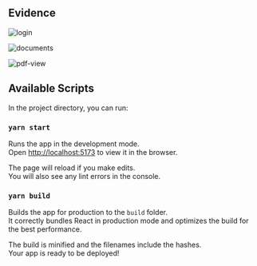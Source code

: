 ## Evidence
![login](https://user-images.githubusercontent.com/74195715/196279297-595a4c31-9750-4986-909f-7d5052b5a1d7.png)

![documents](https://user-images.githubusercontent.com/74195715/196279311-80488680-0231-45d4-906b-d088e83b5b53.png)

![pdf-view](https://user-images.githubusercontent.com/74195715/196279319-ca853989-7c28-4585-a227-5ba32f7491b7.png)

## Available Scripts
In the project directory, you can run:

### `yarn start`
Runs the app in the development mode.<br />
Open [http://localhost:5173](http://localhost:5173) to view it in the browser.

The page will reload if you make edits.<br />
You will also see any lint errors in the console.

### `yarn build`

Builds the app for production to the `build` folder.<br />
It correctly bundles React in production mode and optimizes the build for the best performance.

The build is minified and the filenames include the hashes.<br />
Your app is ready to be deployed!
